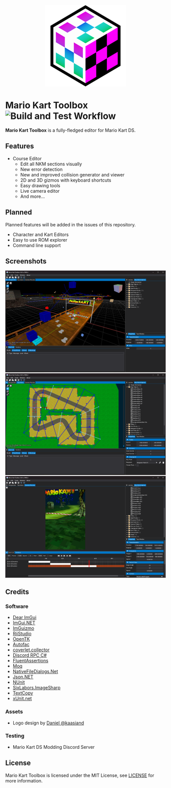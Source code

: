 <p align="center"><img width="256px" src="./assets/img/icon.png"></p>

# Mario Kart Toolbox ![Build and Test Workflow](https://github.com/HaroohiePals/MarioKartToolbox/actions/workflows/dotnet-build-test.yml/badge.svg)

**Mario Kart Toolbox** is a fully-fledged editor for Mario Kart DS.

## Features
- Course Editor
    - Edit all NKM sections visually
    - New error detection
    - New and improved collision generator and viewer
    - 2D and 3D gizmos with keyboard shortcuts
    - Easy drawing tools
    - Live camera editor
    - And more...

## Planned
Planned features will be added in the issues of this repository.
- Character and Kart Editors
- Easy to use ROM explorer
- Command line support

## Screenshots
![Perspective View](./assets/img/nkm_3d_view.png)
![Top-down View](./assets/img/nkm_2d_view.png)
![Camera Preview](./assets/img/nkm_camera_preview.png)

## Credits

### Software
- [Dear ImGui](https://github.com/ocornut/imgui)
- [ImGui.NET](https://github.com/ImGuiNET/ImGui.NET)
- [ImGuizmo](https://github.com/CedricGuillemet/ImGuizmo)
- [RiiStudio](https://github.com/riidefi/RiiStudio)
- [OpenTK](https://github.com/opentk/opentk)
- [Autofac](https://github.com/autofac/Autofac)
- [coverlet.collector](https://github.com/coverlet-coverage/coverlet)
- [Discord RPC C#](https://github.com/Lachee/discord-rpc-csharp)
- [FluentAssertions](https://github.com/fluentassertions/fluentassertions)
- [Moq](https://github.com/devlooped/moq)
- [NativeFileDialogs.Net](https://github.com/Speykious/NativeFileDialogs.NET)
- [Json.NET](https://github.com/JamesNK/Newtonsoft.Json)
- [NUnit](https://github.com/nunit/nunit)
- [SixLabors.ImageSharp](https://github.com/SixLabors/ImageSharp)
- [TextCopy](https://github.com/CopyText/TextCopy)
- [xUnit.net](https://github.com/xunit/xunit)

### Assets
- Logo design by [Daniel @kaasiand](https://twitter.com/kaasiand)

### Testing
- Mario Kart DS Modding Discord Server

## License
Mario Kart Toolbox is licensed under the MIT License, see [LICENSE](./../LICENSE) for more information.